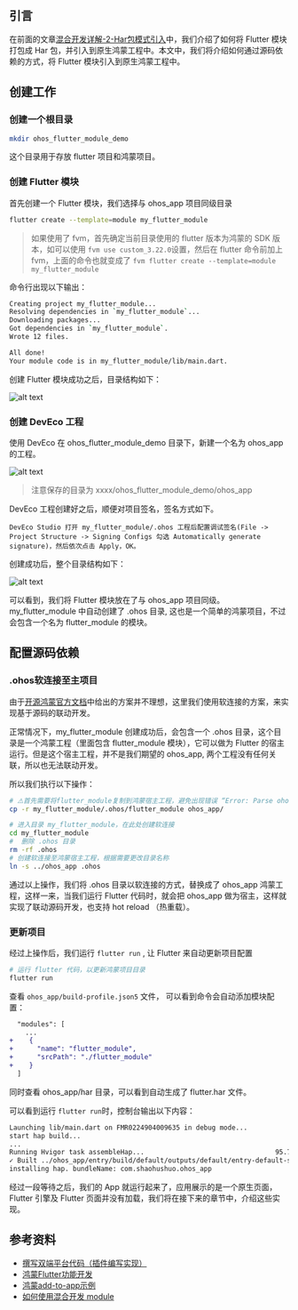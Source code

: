 ## 引言

在前面的文章[混合开发详解-2-Har包模式引入](./鸿蒙Flutter实战：22-混合开发详解-2-Har包模式引入.md)中，我们介绍了如何将 Flutter 模块打包成 Har 包，并引入到原生鸿蒙工程中。本文中，我们将介绍如何通过源码依赖的方式，将 Flutter 模块引入到原生鸿蒙工程中。

## 创建工作

### 创建一个根目录

```bash
mkdir ohos_flutter_module_demo
```

这个目录用于存放 flutter 项目和鸿蒙项目。

### 创建 Flutter 模块

首先创建一个 Flutter 模块，我们选择与 ohos_app 项目同级目录

```bash
flutter create --template=module my_flutter_module
```

> 如果使用了 fvm，首先确定当前目录使用的 flutter 版本为鸿蒙的 SDK 版本，如可以使用 `fvm use custom_3.22.0`设置，然后在 flutter 命令前加上 fvm，上面的命令也就变成了 `fvm flutter create --template=module my_flutter_module`

命令行出现以下输出：

```bash
Creating project my_flutter_module...
Resolving dependencies in `my_flutter_module`...
Downloading packages...
Got dependencies in `my_flutter_module`.
Wrote 12 files.

All done!
Your module code is in my_flutter_module/lib/main.dart.
```

创建 Flutter 模块成功之后，目录结构如下：


![alt text](image-20.png)

### 创建 DevEco 工程

使用 DevEco 在 ohos_flutter_module_demo 目录下，新建一个名为 ohos_app 的工程。

![alt text](image-22.png)

> 注意保存的目录为 xxxx/ohos_flutter_module_demo/ohos_app

DevEco 工程创建好之后，顺便对项目签名，签名方式如下。

```
DevEco Studio 打开 my_flutter_module/.ohos 工程后配置调试签名(File -> Project Structure -> Signing Configs 勾选 Automatically generate signature)，然后依次点击 Apply，OK。
```

创建成功后，整个目录结构如下：

![alt text](image-23.png)


可以看到，我们将 Flutter 模块放在了与 ohos_app 项目同级。my_flutter_module 中自动创建了 .ohos 目录, 这也是一个简单的鸿蒙项目，不过会包含一个名为 flutter_module 的模块。

## 配置源码依赖

### .ohos软连接至主项目

由于[开源鸿蒙官方文档](https://gitcode.com/openharmony-sig/flutter_samples/blob/br_3.7.12-ohos-1.1.0/ohos/docs/04_development/%E5%A6%82%E4%BD%95%E4%BD%BF%E7%94%A8%E6%B7%B7%E5%90%88%E5%BC%80%E5%8F%91%20module.md)中给出的方案并不理想，这里我们使用软连接的方案，来实现基于源码的联动开发。

正常情况下，my_flutter_module 创建成功后，会包含一个 .ohos 目录，这个目录是一个鸿蒙工程（里面包含 flutter_module 模块），它可以做为 Flutter 的宿主运行。但是这个宿主工程，并不是我们期望的 ohos_app, 两个工程没有任何关联，所以也无法联动开发。

所以我们执行以下操作：

```bash
# ⚠️首先需要将flutter_module复制到鸿蒙宿主工程，避免出现错误 “Error: Parse ohos module.json5 error: Error: Can not found module.json5 at”
cp -r my_flutter_module/.ohos/flutter_module ohos_app/

# 进入目录 my_flutter_module，在此处创建软连接
cd my_flutter_module
#  删除 .ohos 目录
rm -rf .ohos
# 创建软连接至鸿蒙宿主工程，根据需要更改目录名称
ln -s ../ohos_app .ohos
```

通过以上操作，我们将 .ohos 目录以软连接的方式，替换成了 ohos_app 鸿蒙工程，这样一来，当我们运行 Flutter 代码时，就会把 ohos_app 做为宿主，这样就实现了联动源码开发，也支持 hot reload （热重载）。


### 更新项目

经过上操作后，我们运行 `flutter run` , 让 Flutter 来自动更新项目配置

```bash
# 运行 flutter 代码，以更新鸿蒙项目目录
flutter run
```

查看 `ohos_app/build-profile.json5` 文件， 可以看到命令会自动添加模块配置：

```diff
  "modules": [
    ...
+    {
+      "name": "flutter_module",
+      "srcPath": "./flutter_module"
+    }
  ]
```

同时查看 ohos_app/har 目录，可以看到自动生成了 flutter.har 文件。


可以看到运行 `flutter run`时，控制台输出以下内容：

```bash
Launching lib/main.dart on FMR0224904009635 in debug mode...
start hap build...
...
Running Hvigor task assembleHap...                                 95.7s
✓ Built ../ohos_app/entry/build/default/outputs/default/entry-default-signed.hap.
installing hap. bundleName: com.shaohushuo.ohos_app
```

经过一段等待之后，我们的 App 就运行起来了，应用展示的是一个原生页面，Flutter 引擎及 Flutter 页面并没有加载，我们将在接下来的章节中，介绍这些实现。

## 参考资料

- [撰写双端平台代码（插件编写实现）](https://docs.flutter.cn/platform-integration/platform-channels/)
- [鸿蒙Flutter功能开发](https://gitcode.com/openharmony-sig/flutter_samples/blob/master/ohos/docs/04_development/README.md)
- [鸿蒙add-to-app示例](https://github.com/0xZOne/ohos-flutter-add2app)
- [如何使用混合开发 module](https://gitcode.com/openharmony-sig/flutter_samples/blob/master/ohos/docs/04_development/%E5%A6%82%E4%BD%95%E4%BD%BF%E7%94%A8%E6%B7%B7%E5%90%88%E5%BC%80%E5%8F%91%20module.md)